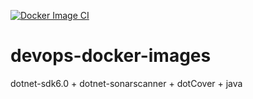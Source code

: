 [![Docker Image CI](https://github.com/foblas/devops-docker-images/actions/workflows/docker-image.yml/badge.svg)](https://github.com/foblas/devops-docker-images/actions/workflows/docker-image.yml)

# devops-docker-images


dotnet-sdk6.0 + dotnet-sonarscanner + dotCover + java
